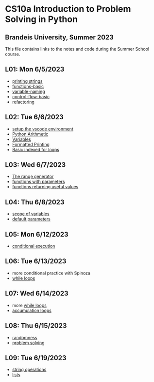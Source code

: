 # CS10a Introduction to Problem Solving in Python
## Brandeis University, Summer 2023
This file contains links to the notes and code during the Summer School course.

## L01: Mon 6/5/2023
* [printing strings](../notes/printing_strings.md)
* [functions-basic](../notes/functions_basic.md)
* [variable-naming](../notes/variable_naming.md)
* [control-flow-basic](../notes/control_flow_basic.md)
* [refactoring](../note/functions_refactoring.md)

## L02: Tue 6/6/2023
* [setup the vscode environment](../notes/vscode.md)
* [Python Arithmetic](../notes/python_arithmetic.md)
* [Variables](../notes/variables.md)
* [Formatted Printing](../notes/formatted_printing.md)
* [Basic indexed for loops](../notes/for_loop_basic.md)


## L03: Wed 6/7/2023
* [The range generator](../notes/range.md)
* [functions with parameters](../notes/functions_parameters.md)
* [functions returning useful values](../notes/functions_returning_useful_values.md)

## L04: Thu 6/8/2023
* [scope of variables](../notes/functions_scope_of_variables.md)
* [default parameters](../notes/functions_default_parameters.md)

## L05: Mon 6/12/2023
* [conditional execution](../notes/conditional_execution.md)


## L06: Tue 6/13/2023
* more conditional practice with Spinoza
* [while loops](../notes/while_loops.md)

## L07: Wed 6/14/2023
* more [while loops](../notes/while_loops.md)
* [accumulation loops](../notes/accumulation_loops.md)

## L08: Thu 6/15/2023
* [randomness](../notes/randomness.md)
* [problem solving](../notes/problem_solving.md)

## L09: Tue 6/19/2023
* [string operations](../notes/string_operations.md)
* [lists](../notes/lists.md)



















